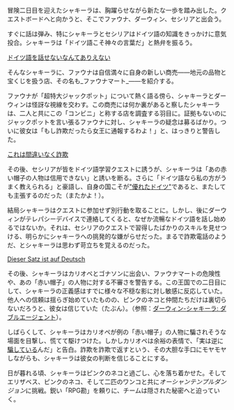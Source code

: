 <!-- title: タナキシャ・カリア -->
<!-- status: 生存 -->

冒険二日目を迎えたシャキーラは、胸躍らせながら新たな一歩を踏み出した。クエストボードへと向かうと、そこでファウナ、ダーウィン、セシリアと出会う。

すぐに話は弾み、特にシャキーラとセシリアはドイツ語の知識をきっかけに意気投合。シャキーラは「ドイツ語こそ神々の言葉だ」と熱弁を振るう。

[ドイツ語を話せないなんてありえない](#embed:https://www.youtube.com/live/qKlzaYirN88?feature=shared&t=378)

そんなシャキーラに、ファウナは自信満々に自身の新しい商売――地元の品物と宝くじを扱う店、その名も_ファウナマート_――を紹介する。

ファウナが「超特大ジャックポット」について熱く語る傍ら、シャキーラとダーウィンは怪訝な視線を交わす。この商売には何か裏があると察したシャキーラは、二人と共にこの「コンビニ」と称する店を調査する羽目に。証拠もないのにジャックポットを言い張るファウナに対し、シャキーラの疑念は募るばかり。ついに彼女は「もし詐欺だったら女王に通報するわよ！」と、はっきりと警告した。

[これは間違いなく詐欺](#embed:https://www.youtube.com/live/qKlzaYirN88?feature=shared&t=1129)

その後、セシリアが皆をドイツ語学習クエストに誘うが、シャキーラは「あの赤い帽子の人物は信用できない」と誘いを断る。さらに「ドイツ語なら私の方がうまく教えられる」と豪語し、自身の国こそが["優れたドイツ"](https://www.youtube.com/live/qKlzaYirN88?feature=shared&t=1335)であると、またしても主張するのだった（またかよ！）。

結局シャキーラはクエストに参加せず別行動を取ることに。しかし、後にダーウィンがテレパシーデバイスで連絡してくると、なぜか流暢なドイツ語を話し始めるではないか。それは、セシリアのクエストで習得したばかりのスキルを見せつける、明らかにシャキーラへの挑発的な嫌がらせだった。まるで詐欺電話のようだ、とシャキーラは思わず苛立ちを覚えるのだった。

[Dieser Satz ist auf Deutsch](#embed:https://www.youtube.com/live/qKlzaYirN88?si=cYKwhcQJE8Dwtauq&start=1719)

その後、シャキーラはカリオペとゴナソンに出会い、ファウナマートの危険性や、あの「赤い帽子」の人物に対する不審さを警告する。この王国での二日目にして、シャキーラの正義感はすでに様々な不穏な影に対し敏感に反応していた。他人への信頼は揺らぎ始めていたものの、ピンクのネコと仲間たちだけは裏切らないだろうと、彼女は信じていた（たぶん）。（参照：[ダーウィン-シャキーラ: ダブルエージェント](#edge:kiara-moom)）。

しばらくして、シャキーラはカリオペが例の「赤い帽子」の人物に騙されそうな場面を目撃し、慌てて駆けつけた。しかしカリオペは余裕の表情で、「実は逆に[騙している](https://www.youtube.com/live/qKlzaYirN88?feature=shared&t=2663)んだ」と告白。詐欺を詐欺で返すという、その大胆な手口にモヤモヤしながらも、シャキーラは彼女の判断を信じることにする。

日が暮れる頃、シャキーラはピンクのネコと過ごし、心を落ち着かせた。そしてエリザベス、ピンクのネコ、そして二匹のワンコと共に*オーシャンテンプルダンジョン*に挑戦。鋭い「RPG勘」を頼りに、チームは隠された秘密へと迫っていく。